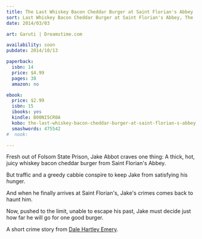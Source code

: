 ```yaml
---
title: The Last Whiskey Bacon Cheddar Burger at Saint Florian's Abbey
sort: Last Whiskey Bacon Cheddar Burger at Saint Florian's Abbey, The
date: 2014/03/03

art: Garuti | Dreamstime.com

availability: soon
pubdate: 2014/10/13

paperback:
  isbn: 14
  price: $4.99
  pages: 38
  amazon: no

ebook:
  price: $2.99
  isbn: 15
  ibooks: yes
  kindle: B00NI5CR0A
  kobo: the-last-whiskey-bacon-cheddar-burger-at-saint-florian-s-abbey
  smashwords: 475542
#  nook:

---
```

Fresh out of Folsom State Prison,
Jake Abbot craves one thing:
A thick, hot, juicy whiskey bacon cheddar burger
from Saint Florian's Abbey.

But traffic and a greedy cabbie
conspire to keep Jake from satisfying his hunger.

And when he finally arrives at Saint Florian's,
Jake's crimes comes back to haunt him.

Now,
pushed to the limit,
unable to escape his past,
Jake must decide
just how far he will go
for one good burger.

A short crime story
from [Dale Hartley Emery](http://dalehartleyemery.com/).
